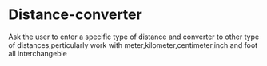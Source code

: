 # Distance-converter
Ask the user to enter a specific type of distance and converter to other type of distances,perticularly work with meter,kilometer,centimeter,inch and foot all interchangeble

